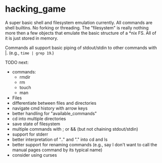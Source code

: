 # hacking_game

A super basic shell and filesystem emulation currently. All commands are shell builtins. No forking or threading. The "filesystem" is really nothing more then a few objects that emulate the basic structure of a *nix FS. All of it is just stored in memory.

Commands all support basic piping of stdout/stdin to other commands with |. (e.g., `time | grep 19`.)

TODO next:
- commands:
    - rmdir
    - rm
    - touch
    - man
- Files
- differentiate between files and directories
- navigate cmd history with arrow keys
- better handling for "available_commands"
- cd into multiple directories
- save state of filesystem
- multiple commands with ; or && (but not chaining stdout/stdin)
- support for stderr
- better interpretation of ".." and "." into cd and ls
- better support for renaming commands (e.g., say I don't want to call the manual pages command by its typical name)
- consider using curses